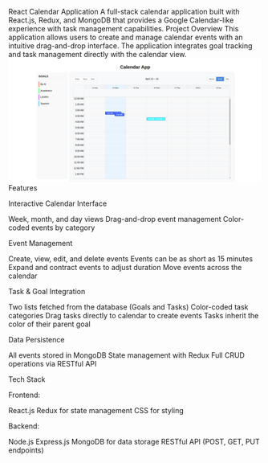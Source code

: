 
React Calendar Application
A full-stack calendar application built with React.js, Redux, and MongoDB that provides a Google Calendar-like experience with task management capabilities.
Project Overview
This application allows users to create and manage calendar events with an intuitive drag-and-drop interface. The application integrates goal tracking and task management directly with the calendar view.
 ![](image.png)
Features

Interactive Calendar Interface

Week, month, and day views
Drag-and-drop event management
Color-coded events by category


Event Management

Create, view, edit, and delete events
Events can be as short as 15 minutes
Expand and contract events to adjust duration
Move events across the calendar


Task & Goal Integration

Two lists fetched from the database (Goals and Tasks)
Color-coded task categories
Drag tasks directly to calendar to create events
Tasks inherit the color of their parent goal


Data Persistence

All events stored in MongoDB
State management with Redux
Full CRUD operations via RESTful API



Tech Stack

Frontend:

React.js
Redux for state management
CSS for styling


Backend:

Node.js
Express.js
MongoDB for data storage
RESTful API (POST, GET, PUT endpoints)



